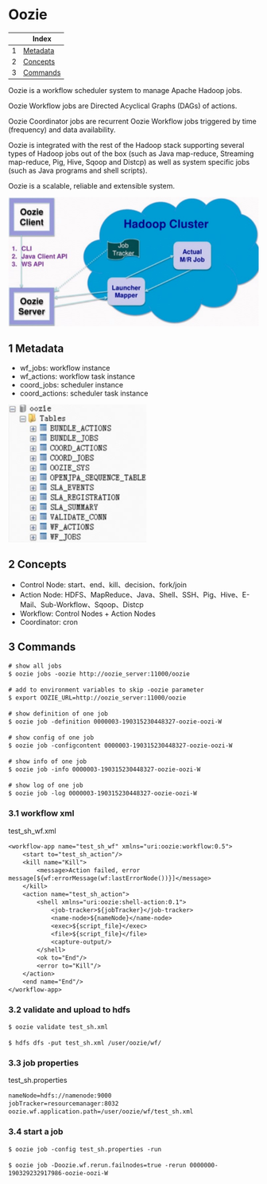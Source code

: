 # Oozie

| |Index|
|---|---|
|1|[Metadata](#metadata)|
|2|[Concepts](#concept)|
|3|[Commands](#command)|

Oozie is a workflow scheduler system to manage Apache Hadoop jobs.

Oozie Workflow jobs are Directed Acyclical Graphs (DAGs) of actions.

Oozie Coordinator jobs are recurrent Oozie Workflow jobs triggered by time (frequency) and data availability.

Oozie is integrated with the rest of the Hadoop stack supporting several types of Hadoop jobs out of the box (such as Java map-reduce, Streaming map-reduce, Pig, Hive, Sqoop and Distcp) as well as system specific jobs (such as Java programs and shell scripts).

Oozie is a scalable, reliable and extensible system.

![Oozie Architecture](https://github.com/barneywill/hadoop_suite/blob/main/imgs/oozie_architecture.jpg)

## 1 <a id='metadata'></a>Metadata
- wf_jobs: workflow instance
- wf_actions: workflow task instance
- coord_jobs: scheduler instance
- coord_actions: scheduler task instance

![Oozie DB](https://github.com/barneywill/hadoop_suite/blob/main/imgs/oozie_db.jpg)

## 2 <a id='concept'></a>Concepts
- Control Node: start、end、kill、decision、fork/join
- Action Node: HDFS、MapReduce、Java、Shell、SSH、Pig、Hive、E-Mail、Sub-Workflow、Sqoop、Distcp
- Workflow: Control Nodes + Action Nodes
- Coordinator: cron

## 3 <a id='command'></a>Commands
```
# show all jobs
$ oozie jobs -oozie http://oozie_server:11000/oozie

# add to environment variables to skip -oozie parameter
$ export OOZIE_URL=http://oozie_server:11000/oozie

# show definition of one job
$ oozie job -definition 0000003-190315230448327-oozie-oozi-W

# show config of one job
$ oozie job -configcontent 0000003-190315230448327-oozie-oozi-W

# show info of one job
$ oozie job -info 0000003-190315230448327-oozie-oozi-W

# show log of one job
$ oozie job -log 0000003-190315230448327-oozie-oozi-W
```

### 3.1 workflow xml
test_sh_wf.xml
```
<workflow-app name="test_sh_wf" xmlns="uri:oozie:workflow:0.5">
    <start to="test_sh_action"/>
    <kill name="Kill">
        <message>Action failed, error message[${wf:errorMessage(wf:lastErrorNode())}]</message>
    </kill>
    <action name="test_sh_action">
        <shell xmlns="uri:oozie:shell-action:0.1">
            <job-tracker>${jobTracker}</job-tracker>
            <name-node>${nameNode}</name-node>
            <exec>${script_file}</exec>
            <file>${script_file}</file>
            <capture-output/>
        </shell>
        <ok to="End"/>
        <error to="Kill"/>
    </action>
    <end name="End"/>
</workflow-app>
```

### 3.2 validate and upload to hdfs
```
$ oozie validate test_sh.xml

$ hdfs dfs -put test_sh.xml /user/oozie/wf/
```

### 3.3 job properties
test_sh.properties
```
nameNode=hdfs://namenode:9000
jobTracker=resourcemanager:8032
oozie.wf.application.path=/user/oozie/wf/test_sh.xml
```

### 3.4 start a job
```
$ oozie job -config test_sh.properties -run

$ oozie job -Doozie.wf.rerun.failnodes=true -rerun 0000000-190329232917986-oozie-oozi-W
```
